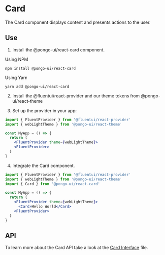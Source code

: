 # Card

The Card component displays content and presents actions to the user.

## Use

1. Install the @pongo-ui/react-card component.

Using NPM

```
npm install @pongo-ui/react-card
```

Using Yarn

```
yarn add @pongo-ui/react-card
```

2. Install the @fluentui/react-provider and our theme tokens from @pongo-ui/react-theme

3. Set up the provider in your app:

```jsx
import { FluentProvider } from '@fluentui/react-provider'
import { webLightTheme } from '@pongo-ui/react-theme'

const MyApp = () => {
  return (
    <FluentProvider theme={webLightTheme}>
    <FluentProvider>
  )
}
```

4. Integrate the Card component.

```jsx
import { FluentProvider } from '@fluentui/react-provider'
import { webLightTheme } from '@pongo-ui/react-theme'
import { Card } from '@pongo-ui/react-card'

const MyApp = () => {
  return (
    <FluentProvider theme={webLightTheme}>
      <Card>Hello World</Card>
    <FluentProvider>
  )
}
```

## API

To learn more about the Card API take a look at the [Card Interface](src/components/Card/Card.types.ts) file.
